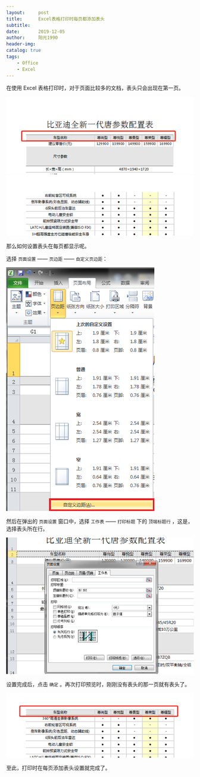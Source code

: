 ```yaml
---
layout:     post
title:      Excel表格打印时每页都添加表头
subtitle:   
date:       2019-12-05
author:     阳光1990
header-img: 
catalog: true
tags:
    - Office
	- Excel
---
```


在使用 Excel 表格打印时，对于页面比较多的文档，表头只会出现在第一页。

![](/img/blog_office_excel_print1.png)
![](/img/blog_office_excel_print2.png)

那么如何设置表头在每页都显示呢。 

选择 `页面设置` —— `页边距` —— `自定义页边距`：

![](/img/blog_office_excel_print3.png)

然后在弹出的 `页面设置` 窗口中，选择 `工作表` —— `打印标题` 下的 `顶端标题行` ，这是，选择表头所在行。

![](/img/blog_office_excel_print4.png)

设置完成后，点击 `确定` 。再次打印预览时，刚刚没有表头的那一页就有表头了。

![](/img/blog_office_excel_print5.png)

至此，打印时在每页添加表头设置就完成了。